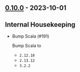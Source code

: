 ## [0.10.0](https://github.com/Kevin-Lee/just-semver/issues?utf8=%E2%9C%93&q=is%3Aissue+is%3Aclosed+milestone%3Amilestone10) - 2023-10-01

## Internal Housekeeping
* Bump Scala (#191)
  
  Bump Scala to
  * `2.12.18`
  * `2.13.12`
  * `3.2.2`
